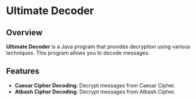 # Ultimate Decoder

## Overview

**Ultimate Decoder** is a Java program that provides decryption using various techniques. This program allows you to decode messages.

## Features

- **Caesar Cipher Decoding**: Decrypt messages from Caesar Cipher.
- **Atbash Cipher Decoding**: Decrypt messages from Atbash Cipher.
